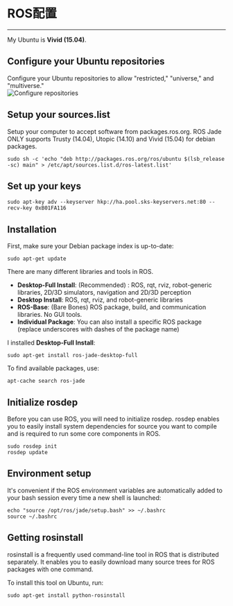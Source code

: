 ﻿# ROS配置

---
My Ubuntu is **Vivid (15.04)**.
## Configure your Ubuntu repositories
Configure your Ubuntu repositories to allow "restricted," "universe," and "multiverse."  
![Configure repositories][1]  

## Setup your sources.list
Setup your computer to accept software from packages.ros.org. ROS Jade ONLY supports Trusty (14.04), Utopic (14.10) and Vivid (15.04) for debian packages.  
```
sudo sh -c 'echo "deb http://packages.ros.org/ros/ubuntu $(lsb_release -sc) main" > /etc/apt/sources.list.d/ros-latest.list'
```

## Set up your keys
```
sudo apt-key adv --keyserver hkp://ha.pool.sks-keyservers.net:80 --recv-key 0xB01FA116
```

## Installation
First, make sure your Debian package index is up-to-date:  
```
sudo apt-get update
```
There are many different libraries and tools in ROS. 

 - **Desktop-Full Install**: (Recommended) : ROS, rqt, rviz, robot-generic libraries, 2D/3D simulators, navigation and 2D/3D perception
 - **Desktop Install**: ROS, rqt, rviz, and robot-generic libraries
 - **ROS-Base**: (Bare Bones) ROS package, build, and communication libraries. No GUI tools.
 - **Individual Package**: You can also install a specific ROS package (replace underscores with dashes of the package name)
  
I installed **Desktop-Full Install**:
```
sudo apt-get install ros-jade-desktop-full
```
  
To find available packages, use:
```
apt-cache search ros-jade
```

## Initialize rosdep
Before you can use ROS, you will need to initialize rosdep. rosdep enables you to easily install system dependencies for source you want to compile and is required to run some core components in ROS.
```
sudo rosdep init
rosdep update
```

## Environment setup
It's convenient if the ROS environment variables are automatically added to your bash session every time a new shell is launched:
```
echo "source /opt/ros/jade/setup.bash" >> ~/.bashrc
source ~/.bashrc
```

## Getting rosinstall
rosinstall is a frequently used command-line tool in ROS that is distributed separately. It enables you to easily download many source trees for ROS packages with one command.

To install this tool on Ubuntu, run:
```
sudo apt-get install python-rosinstall
```




  [1]: http://ww3.sinaimg.cn/large/69347328jw1f9lyrcmc2cj20me0k2q8e.jpg